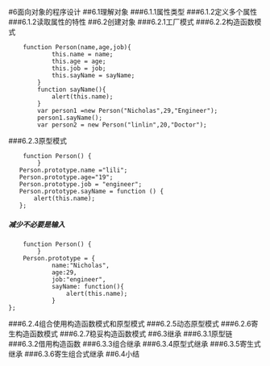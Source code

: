 #6面向对象的程序设计
##6.1理解对象
###6.1.1属性类型
###6.1.2定义多个属性
###6.1.2读取属性的特性
##6.2创建对象
###6.2.1工厂模式
###6.2.2构造函数模式

        function Person(name,age,job){
                this.name = name;
                this.age = age;
                this.job = job;
                this.sayName = sayName;
            }
            function sayName(){
                alert(this.name);
            }
            var person1 =new Person("Nicholas",29,"Engineer");
            person1.sayName();
            var person2 = new Person("linlin",20,"Doctor");
###6.2.3原型模式

        function Person() {
            }
       Person.prototype.name ="lili";
       Person.prototype.age="19";
       Person.prototype.job = "engineer";
       Person.prototype.sayName = function () {
           alert(this.name);
       };
      
   #####  减少不必要是输入
        
        
        function Person() {
            }
        Person.prototype = {
                name:"Nicholas",
                age:29,
                job:"engineer",
                sayName: function(){
                    alert(this.name);
                }
    };
###6.2.4组合使用构造函数模式和原型模式
###6.2.5动态原型模式
###6.2.6寄生构造函数模式
###6.2.7稳妥构造函数模式
##6.3继承
###6.3.1原型链
###6.3.2借用构造函数
###6.3.3组合继承
###6.3.4原型式继承
###6.3.5寄生式继承
###6.3.6寄生组合式继承
##6.4小结
